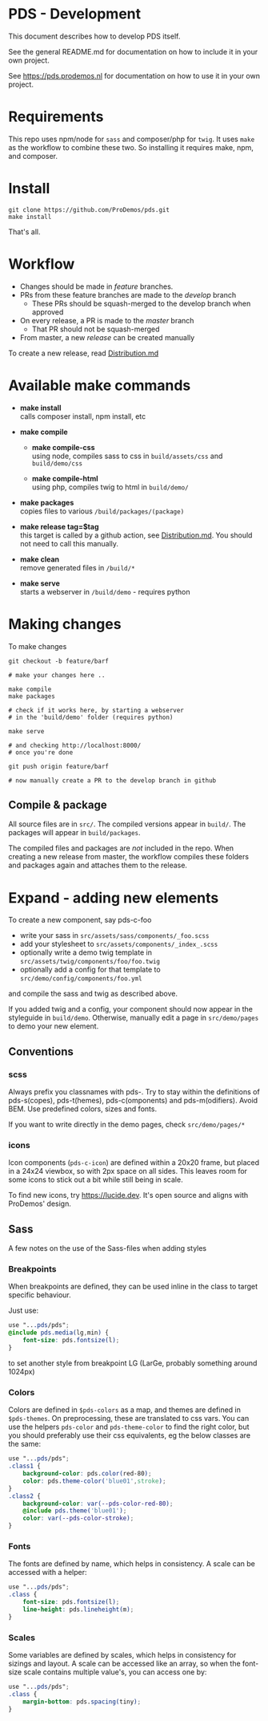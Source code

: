 PDS - Development
=============================

This document describes how to develop PDS itself.

See the general README.md for documentation on
how to include it in your own project.

See https://pds.prodemos.nl for documentation on
how to use it in your own project.

# Requirements 

This repo uses npm/node for `sass` and composer/php for `twig`.
It uses `make` as the workflow to combine these two. 
So installing it requires make, npm, and composer.

# Install 

```
git clone https://github.com/ProDemos/pds.git
make install
```

That's all.

# Workflow

 - Changes should be made in *feature* branches. 
 - PRs from these feature branches are made to the *develop* branch
   - These PRs should be squash-merged to the develop branch when approved
 - On every release, a PR is made to the *master* branch
   - That PR should not be squash-merged
 - From master, a new *release* can be created manually

To create a new release, read [Distribution.md](Distribution.md)


# Available make commands

- **make install**\
  calls composer install, npm install, etc

- **make compile** 
  - **make compile-css**\
    using node, compiles sass to css in `build/assets/css` and `build/demo/css`

  - **make compile-html**\
    using php, compiles twig to html in `build/demo/`

- **make packages** \
  copies files to various `/build/packages/(package)`

- **make release tag=$tag**\
  this target is called by a github action, see [Distribution.md](Distribution.md). You
  should not need to call this manually. 

- **make clean** \
  remove generated files in `/build/*`

- **make serve** \
  starts a webserver in `/build/demo` - requires python

# Making changes

To make changes
```
git checkout -b feature/barf

# make your changes here ..

make compile
make packages

# check if it works here, by starting a webserver 
# in the 'build/demo' folder (requires python)

make serve

# and checking http://localhost:8000/
# once you're done 

git push origin feature/barf

# now manually create a PR to the develop branch in github
```

## Compile & package

All source files are in `src/`.
The compiled versions appear in `build/`. 
The packages will appear in `build/packages`. 

The compiled files and packages are *not* included in the repo. When creating a 
new release from master, the workflow compiles these folders and
packages again and attaches them to the release.

# Expand - adding new elements

To create a new component, say pds-c-foo
  - write your sass in `src/assets/sass/components/_foo.scss`
  - add your stylesheet to `src/assets/components/_index_.scss`
  - optionally write a demo twig template in `src/assets/twig/components/foo/foo.twig`
  - optionally add a config for that template to `src/demo/config/components/foo.yml`

and compile the sass and twig as described above.

If you added twig and a config, your component 
should now appear in the styleguide in `build/demo`.
Otherwise, manually edit a page in `src/demo/pages` 
to demo your new element.

## Conventions

### scss

Always prefix you classnames with pds-. Try to stay
within the definitions of pds-s(copes), pds-t(hemes),
pds-c(omponents) and pds-m(odifiers). Avoid BEM.
Use predefined colors, sizes and fonts.

If you want to write directly in the demo pages, 
check `src/demo/pages/*`

### icons

Icon components (`pds-c-icon`) are defined within a 20x20 frame,
but placed in a 24x24 viewbox, so with 2px space on all sides.
This leaves room for some icons to stick out a bit while still
being in scale.

To find new icons, try https://lucide.dev. It's open source
and aligns with ProDemos' design.

## Sass

A few notes on the use of the Sass-files when adding styles

### Breakpoints

When breakpoints are defined, they can be used inline in the class to target specific behaviour.

Just use:
```SCSS
use "...pds/pds";
@include pds.media(lg,min) {
    font-size: pds.fontsize(l);
}
```
to set another style from breakpoint LG (LarGe, probably something around 1024px)


### Colors
Colors are defined in `$pds-colors` as a map, and themes are defined in `$pds-themes`. On preprocessing,
these are translated to css vars. You can use the helpers `pds-color` and `pds-theme-color` to find the right color,
but you should preferably use their css equivalents, eg the below classes are the same:

```SCSS
use "...pds/pds";
.class1 {
    background-color: pds.color(red-80);
    color: pds.theme-color('blue01',stroke); 
}
.class2 {
    background-color: var(--pds-color-red-80);
    @include pds.theme('blue01');
    color: var(--pds-color-stroke);
}
```

### Fonts

The fonts are defined by name, which helps in consistency. A scale can be accessed with a helper:
```SCSS
use "...pds/pds";
.class {
    font-size: pds.fontsize(l);
    line-height: pds.lineheight(m);
}
```

### Scales

Some variables are defined by scales, which helps in consistency for sizings and layout. A scale can be accessed like an array, so when the font-size scale contains multiple value's, you can access one by:
```SCSS
use "...pds/pds";
.class {
    margin-bottom: pds.spacing(tiny); 
}
```




